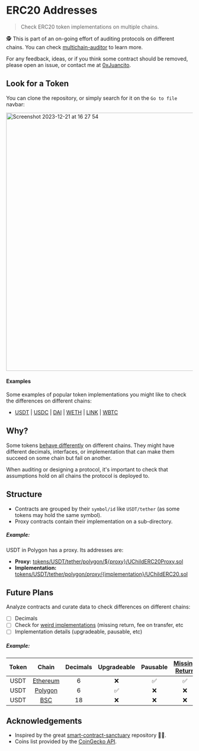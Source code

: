 # ERC20 Addresses

> Check ERC20 token implementations on multiple chains.

🕵️ This is part of an on-going effort of auditing protocols on different chains. You can check [multichain-auditor](https://github.com/0xJuancito/multichain-auditor) to learn more.

For any feedback, ideas, or if you think some contract should be removed, please open an issue, or contact me at [0xJuancito](https://twitter.com/0xJuancito).

## Look for a Token

You can clone the repository, or simply search for it on the `Go to file` navbar:

<img width="696" alt="Screenshot 2023-12-21 at 16 27 54" src="https://github.com/0xJuancito/multichain-erc20/assets/12957692/accd885e-54d9-4370-bf1b-42485812501f">

#### Examples

Some examples of popular token implementations you might like to check the differences on different chains:

- [USDT](https://github.com/0xJuancito/multichain-erc20/tree/main/tokens/USDT/tether) | [USDC](https://github.com/0xJuancito/multichain-erc20/tree/main/tokens/USDC/usd-coin) | [DAI](https://github.com/0xJuancito/multichain-erc20/tree/main/tokens/DAI/dai) | [WETH](https://github.com/0xJuancito/multichain-erc20/tree/main/tokens/WETH/weth) | [LINK](https://github.com/0xJuancito/multichain-erc20/tree/main/tokens/LINK/chainlink) | [WBTC](https://github.com/0xJuancito/multichain-erc20/tree/main/tokens/WBTC/wrapped-bitcoin)

## Why?

Some tokens [behave differently](https://github.com/0xJuancito/multichain-auditor?tab=readme-ov-file#erc20-decimals) on different chains. They might have different decimals, interfaces, or implementation that can make them succeed on some chain but fail on another.

When auditing or designing a protocol, it's important to check that assumptions hold on all chains the protocol is deployed to.

## Structure

- Contracts are grouped by their `symbol/id` like `USDT/tether` (as some tokens may hold the same symbol).
- Proxy contracts contain their implementation on a sub-directory.

##### Example:

USDT in Polygon has a proxy. Its addresses are:

- **Proxy:** [tokens/USDT/tether/polygon/${proxy}/UChildERC20Proxy.sol](tokens/USDT/tether/polygon/0xc2132d05d31c914a87c6611c10748aeb04b58e8f/UChildERC20Proxy.sol)
- **Implementation:** [tokens/USDT/tether/polygon/${proxy}/${implementation}/UChildERC20.sol](tokens/USDT/tether/polygon/0xc2132d05d31c914a87c6611c10748aeb04b58e8f/0x7ffb3d637014488b63fb9858e279385685afc1e2/UChildERC20.sol)

## Future Plans

Analyze contracts and curate data to check differences on different chains:

- [ ] Decimals
- [ ] Check for [weird implementations](https://github.com/d-xo/weird-erc20) (missing return, fee on transfer, etc
- [ ] Implementation details (upgradeable, pausable, etc)

##### Example:

| Token | Chain | Decimals | Upgradeable | Pausable | [Missing Return](https://github.com/d-xo/weird-erc20?tab=readme-ov-file#missing-return-values) |
| :---: | :---: | :---: | :---: | :---: | :---: |
| USDT  | [Ethereum](https://etherscan.io/token/0xdac17f958d2ee523a2206206994597c13d831ec7#code) | 6 | ❌ | ✅ | ✅ |
| USDT  | [Polygon](https://polygonscan.com/token/0xc2132d05d31c914a87c6611c10748aeb04b58e8f#code) | 6 | ✅ | ❌ | ❌ |
| USDT  | [BSC](https://bscscan.com/token/0x55d398326f99059ff775485246999027b3197955#readContract) | 18 | ❌ | ❌ | ❌ |

## Acknowledgements

- Inspired by the great [smart-contract-sanctuary](https://github.com/tintinweb/smart-contract-sanctuary) repository 🌴🦕.
- Coins list provided by the [CoinGecko API](https://www.coingecko.com/api/documentation).
